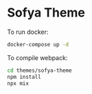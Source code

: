# Sofya Theme

To run docker:

```bash
docker-compose up -d
```

To compile webpack:

```bash
cd themes/sofya-theme
npm install
npx mix
```

